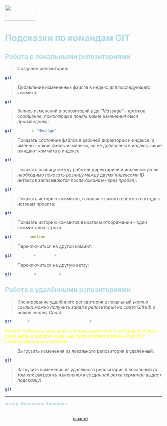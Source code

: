 <img src="https://jf-balio.pt/img/how-tos/35/what-is-git-bash-how-install-it-windows.jpg" width="100" height="50">

<font color="lightBlue">

# Подсказки по командам GIT


## Работа с локальными репозиториями
<font color="White">

>Создание репозитория:
```sh
git init
```
>Добавление измененных файлов в индекс для последующего коммита:
```sh
git add
```
>Запись изменений в репозиторий _(где "Massege" - краткое сообщение, помогающее понять какие изменения были произведены)_:
```sh
git commit -m "Message"
```
>Показать состояние файлов в рабочей директории и индексе, а именно - какие файлы изменены, но не добавлены в индекс; какие ожидают коммита в индексе:
```sh
git status
```
>Показать разницу между рабочей директорией и индексом _(если необходимо показать разницу между двумя индексами ID интексов записываются после команды через пробел)_:
```sh
git diff
```
>Показать историю коммитов, начиная с самого свежего и уходя к истокам проекта:
```sh
git log
```
>Показать историю коммитов в кратком отображении - один коммит одна строка:
```sh
git log ---oneline
```
>Переключиться на другой коммит:
```sh
git checkout <commitID>
```
>Переключиться на другую ветку:
```sh
git checkout <brunchname>
```
<font color="lightBlue">

## Работа с удалёнными репозиториями

<font color="White">

>Клонирование удалённого реподитория в локальный _(копию ссылки можно получить зайдя в репозиторий на сайте GitHub  и нажав кнопку Code)_:
```sh
git clone <Копия ссылки с сайта GitHub>
```
<font color="yellow">

Важно! Перед тем, как начать вносить изменения необходимо создать свою ветку и перейти в неё, как было описано в блоке «Работа с локальными репозиториями».

<font color="White">

>Выгрузить изменения из локального репозитория в удалённый:
```sh
git push
```

>Загрузить изменения из удалённого репозитория в локальный _(о том как выгрузить изменения в созданной ветке терминал выдаст подсказку)_:
```sh
git pull
```
___
<font color="lightBlue">

**Автор: Валентина Ковинова**

<font color="White">

Просмотреть дополнительные материалы, использованные в инструкции можно перейдя по [ссылке](https://proglib.io/p/git-cheatsheet "https://proglib.io/p/git-cheatsheet")

